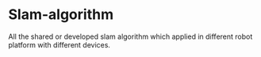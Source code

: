 # Slam-algorithm
All the shared or developed slam algorithm which applied in different robot platform with different devices.
